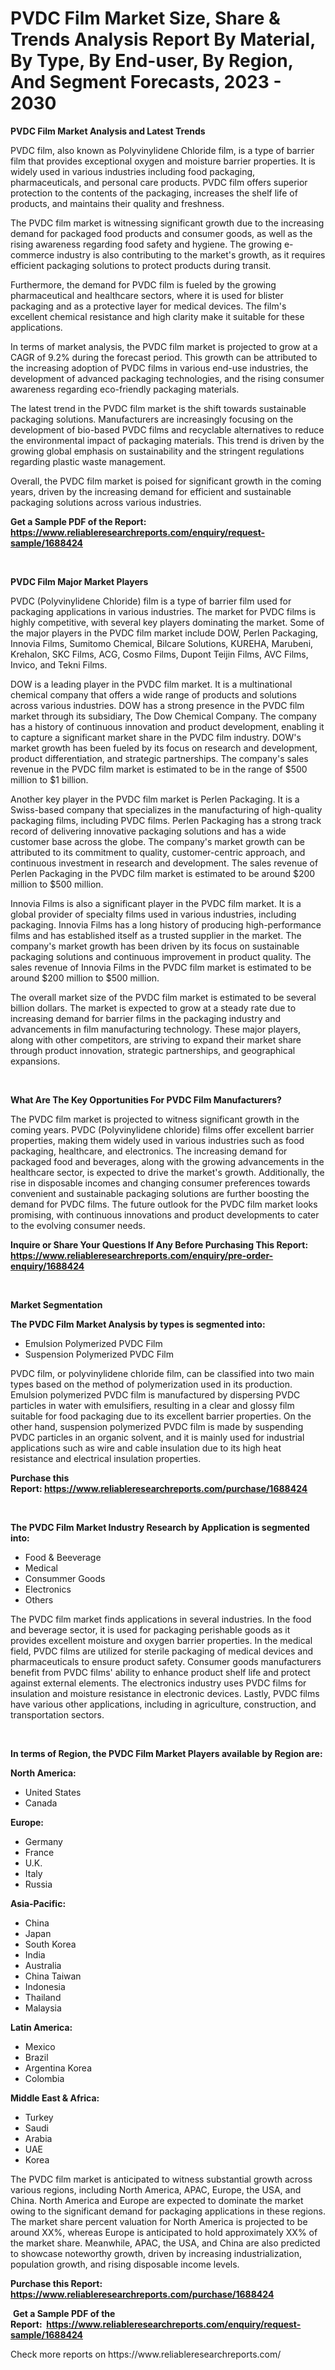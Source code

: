 <p><h1>PVDC Film Market Size, Share & Trends Analysis Report By Material, By Type, By End-user, By Region, And Segment Forecasts, 2023 - 2030</h1></p><p><strong>PVDC Film Market Analysis and Latest Trends</strong></p>
<p><p>PVDC film, also known as Polyvinylidene Chloride film, is a type of barrier film that provides exceptional oxygen and moisture barrier properties. It is widely used in various industries including food packaging, pharmaceuticals, and personal care products. PVDC film offers superior protection to the contents of the packaging, increases the shelf life of products, and maintains their quality and freshness.</p><p>The PVDC film market is witnessing significant growth due to the increasing demand for packaged food products and consumer goods, as well as the rising awareness regarding food safety and hygiene. The growing e-commerce industry is also contributing to the market's growth, as it requires efficient packaging solutions to protect products during transit.</p><p>Furthermore, the demand for PVDC film is fueled by the growing pharmaceutical and healthcare sectors, where it is used for blister packaging and as a protective layer for medical devices. The film's excellent chemical resistance and high clarity make it suitable for these applications.</p><p>In terms of market analysis, the PVDC film market is projected to grow at a CAGR of 9.2% during the forecast period. This growth can be attributed to the increasing adoption of PVDC films in various end-use industries, the development of advanced packaging technologies, and the rising consumer awareness regarding eco-friendly packaging materials.</p><p>The latest trend in the PVDC film market is the shift towards sustainable packaging solutions. Manufacturers are increasingly focusing on the development of bio-based PVDC films and recyclable alternatives to reduce the environmental impact of packaging materials. This trend is driven by the growing global emphasis on sustainability and the stringent regulations regarding plastic waste management.</p><p>Overall, the PVDC film market is poised for significant growth in the coming years, driven by the increasing demand for efficient and sustainable packaging solutions across various industries.</p></p>
<p><strong>Get a Sample PDF of the Report:&nbsp; <a href="https://www.reliableresearchreports.com/enquiry/request-sample/1688424">https://www.reliableresearchreports.com/enquiry/request-sample/1688424</a></strong></p>
<p>&nbsp;</p>
<p><strong>PVDC Film Major Market Players</strong></p>
<p><p>PVDC (Polyvinylidene Chloride) film is a type of barrier film used for packaging applications in various industries. The market for PVDC films is highly competitive, with several key players dominating the market. Some of the major players in the PVDC film market include DOW, Perlen Packaging, Innovia Films, Sumitomo Chemical, Bilcare Solutions, KUREHA, Marubeni, Krehalon, SKC Films, ACG, Cosmo Films, Dupont Teijin Films, AVC Films, Invico, and Tekni Films.</p><p>DOW is a leading player in the PVDC film market. It is a multinational chemical company that offers a wide range of products and solutions across various industries. DOW has a strong presence in the PVDC film market through its subsidiary, The Dow Chemical Company. The company has a history of continuous innovation and product development, enabling it to capture a significant market share in the PVDC film industry. DOW's market growth has been fueled by its focus on research and development, product differentiation, and strategic partnerships. The company's sales revenue in the PVDC film market is estimated to be in the range of $500 million to $1 billion.</p><p>Another key player in the PVDC film market is Perlen Packaging. It is a Swiss-based company that specializes in the manufacturing of high-quality packaging films, including PVDC films. Perlen Packaging has a strong track record of delivering innovative packaging solutions and has a wide customer base across the globe. The company's market growth can be attributed to its commitment to quality, customer-centric approach, and continuous investment in research and development. The sales revenue of Perlen Packaging in the PVDC film market is estimated to be around $200 million to $500 million.</p><p>Innovia Films is also a significant player in the PVDC film market. It is a global provider of specialty films used in various industries, including packaging. Innovia Films has a long history of producing high-performance films and has established itself as a trusted supplier in the market. The company's market growth has been driven by its focus on sustainable packaging solutions and continuous improvement in product quality. The sales revenue of Innovia Films in the PVDC film market is estimated to be around $200 million to $500 million.</p><p>The overall market size of the PVDC film market is estimated to be several billion dollars. The market is expected to grow at a steady rate due to increasing demand for barrier films in the packaging industry and advancements in film manufacturing technology. These major players, along with other competitors, are striving to expand their market share through product innovation, strategic partnerships, and geographical expansions.</p></p>
<p>&nbsp;</p>
<p><strong>What Are The Key Opportunities For PVDC Film Manufacturers?</strong></p>
<p><p>The PVDC film market is projected to witness significant growth in the coming years. PVDC (Polyvinylidene chloride) films offer excellent barrier properties, making them widely used in various industries such as food packaging, healthcare, and electronics. The increasing demand for packaged food and beverages, along with the growing advancements in the healthcare sector, is expected to drive the market's growth. Additionally, the rise in disposable incomes and changing consumer preferences towards convenient and sustainable packaging solutions are further boosting the demand for PVDC films. The future outlook for the PVDC film market looks promising, with continuous innovations and product developments to cater to the evolving consumer needs.</p></p>
<p><strong>Inquire or Share Your Questions If Any Before Purchasing This Report: <a href="https://www.reliableresearchreports.com/enquiry/pre-order-enquiry/1688424">https://www.reliableresearchreports.com/enquiry/pre-order-enquiry/1688424</a></strong></p>
<p>&nbsp;</p>
<p><strong>Market Segmentation</strong></p>
<p><strong>The PVDC Film Market Analysis by types is segmented into:</strong></p>
<p><ul><li>Emulsion Polymerized PVDC Film</li><li>Suspension Polymerized PVDC Film</li></ul></p>
<p><p>PVDC film, or polyvinylidene chloride film, can be classified into two main types based on the method of polymerization used in its production. Emulsion polymerized PVDC film is manufactured by dispersing PVDC particles in water with emulsifiers, resulting in a clear and glossy film suitable for food packaging due to its excellent barrier properties. On the other hand, suspension polymerized PVDC film is made by suspending PVDC particles in an organic solvent, and it is mainly used for industrial applications such as wire and cable insulation due to its high heat resistance and electrical insulation properties.</p></p>
<p><strong>Purchase this Report:&nbsp;<a href="https://www.reliableresearchreports.com/purchase/1688424">https://www.reliableresearchreports.com/purchase/1688424</a></strong></p>
<p>&nbsp;</p>
<p><strong>The PVDC Film Market Industry Research by Application is segmented into:</strong></p>
<p><ul><li>Food & Beeverage</li><li>Medical</li><li>Consummer Goods</li><li>Electronics</li><li>Others</li></ul></p>
<p><p>The PVDC film market finds applications in several industries. In the food and beverage sector, it is used for packaging perishable goods as it provides excellent moisture and oxygen barrier properties. In the medical field, PVDC films are utilized for sterile packaging of medical devices and pharmaceuticals to ensure product safety. Consumer goods manufacturers benefit from PVDC films' ability to enhance product shelf life and protect against external elements. The electronics industry uses PVDC films for insulation and moisture resistance in electronic devices. Lastly, PVDC films have various other applications, including in agriculture, construction, and transportation sectors.</p></p>
<p>&nbsp;</p>
<p><strong>In terms of Region, the PVDC Film Market Players available by Region are:</strong></p>
<p>
    <p> <strong> North America: </strong>
        <ul>
            <li>United States</li>
            <li>Canada</li>
        </ul>
        </p> 
    <p> <strong> Europe: </strong>
        <ul>
            <li>Germany</li>
            <li>France</li>
            <li>U.K.</li>
            <li>Italy</li>
            <li>Russia</li>
        </ul>
        </p> 
    <p> <strong> Asia-Pacific: </strong>
        <ul>
            <li>China</li>
            <li>Japan</li>
            <li>South Korea</li>
            <li>India</li>
            <li>Australia</li>
            <li>China Taiwan</li>
            <li>Indonesia</li>
            <li>Thailand</li>
            <li>Malaysia</li>
        </ul>
        </p> 
    <p> <strong> Latin America: </strong>
        <ul>
            <li>Mexico</li>
            <li>Brazil</li>
            <li>Argentina Korea</li>
            <li>Colombia</li>
        </ul>
        </p> 
    <p> <strong> Middle East & Africa: </strong>
        <ul>
            <li>Turkey</li>
            <li>Saudi</li>
            <li>Arabia</li>
            <li>UAE</li>
            <li>Korea</li>
        </ul>
    </p>
    </p>
<p><p>The PVDC film market is anticipated to witness substantial growth across various regions, including North America, APAC, Europe, the USA, and China. North America and Europe are expected to dominate the market owing to the significant demand for packaging applications in these regions. The market share percent valuation for North America is projected to be around XX%, whereas Europe is anticipated to hold approximately XX% of the market share. Meanwhile, APAC, the USA, and China are also predicted to showcase noteworthy growth, driven by increasing industrialization, population growth, and rising disposable income levels.</p></p>
<p><strong>Purchase this Report: <a href="https://www.reliableresearchreports.com/purchase/1688424">https://www.reliableresearchreports.com/purchase/1688424</a></strong></p>
<p>&nbsp;<strong>Get a Sample PDF of the Report:&nbsp;&nbsp;<a href="https://www.reliableresearchreports.com/enquiry/request-sample/1688424">https://www.reliableresearchreports.com/enquiry/request-sample/1688424</a></strong></p>
<p><strong></strong></p>
<p>Check more reports on https://www.reliableresearchreports.com/</p>